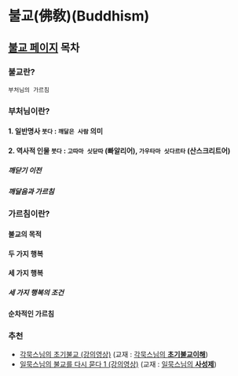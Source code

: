 # 불교(佛敎)(Buddhism)

## [불교 페이지](https://rollingdigits.github.io/buddhism/) 목차

### 불교란?

`부처님의 가르침`

### 부처님이란?

#### 1. 일반명사 `붓다` : `깨달은 사람` 의미

#### 2. 역사적 인물 `붓다` : `고따마 싯닫따` (빠알리어), `가우타마 싯다르타` (산스크리트어)

##### 깨닫기 이전

##### 깨달음과 가르침

### 가르침이란?

#### 불교의 목적

#### 두 가지 행복

#### 세 가지 행복

##### 세 가지 행복의 조건

#### 순차적인 가르침

### 추천

- [각묵스님의 초기불교 (강의영상)](https://www.youtube.com/playlist?list=PLEkCTKDH9lVhjmJr0vF6lt3T1iwIgdAV-) (교재 : [각묵스님의 **초기불교이해**](www.kyobobook.co.kr/product/detailViewKor.laf?ejkGb=KOR&mallGb=KOR&barcode=9788991743212))
- [일묵스님의 불교를 다시 묻다 1 (강의영상)](https://www.youtube.com/watch?v=yuDj6AvWrpA) (교재 : [일묵스님의 **사성제**](http://www.kyobobook.co.kr/product/detailViewKor.laf?ejkGb=KOR&mallGb=KOR&barcode=9788974797904))
